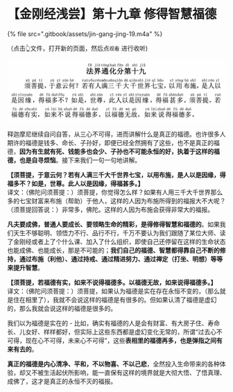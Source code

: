 # 【金刚经浅尝】第十九章 修得智慧福德

{% file src=".gitbook/assets/jin-gang-jing-19.m4a" %}

（点击👆文件，打开新的页面，然后点`观看` 进行收听\)

![](.gitbook/assets/screen-shot-2021-07-19-at-12.08.01-pm.png)

释迦摩尼继续自问自答，从三心不可得，进而讲解什么是真正的福德。也许很多人期许的福德是钱多、命长、子孙好，即便已经全然拥有了这些，也不是真正的福德，**因为有生就有死、钱能多也会少、子孙也不可能永恒的好，执着于这样的福德，也是自寻烦恼**。接下来我们一句一句地讲解。

**【须菩提，于意云何？若有人满三千大千世界七宝，以用布施，是人以是因缘，得福多不？如是，世尊。此人以是因缘，得福甚多。】**  
译文：（佛陀问须菩提：）须菩提，你觉得怎么样？如果有人用三千大千世界那么多的七宝财富来布施（帮助）于他人，这样的人因为布施所得到的福报大不大呢？（须菩提回答说：）非常多，佛陀。这样的人因为布施会获得非常大的福报。

**凡夫要成佛，普通人要成长、要领略生命的精彩，是得修得智慧和福德的**。如果我们天生不够聪明、领悟力不行、品行不行，千万不要认为我们跟随了某位大师、读了金刚经或者上了个什么课、加入了什么组织，即使自己还停留在这样的生命状态也能成佛、也能成长，那是不可能的；**我们自己的福德、智慧都得靠自己不断的修持，通过布施（利他）、通过持戒、通过精进努力、通过禅定（打坐、明想）等等来提升智慧**。

**【须菩提，若福德有实，如来不说得福德多。以福德无故，如来说得福德多。】**  
译文：（佛陀问须菩提：）须菩提，如果认为福德是实在存在永恒不变的，（那么就是住在相里了），我就不会说这样的福德是有很多的。但如果认清了福德是虚幻的，那么我就会说这样的福德是很多的。

我们以为福德是实在的 - 比如，确实有福德的人是会有财富、有大房子住、寿命长、儿女好、样样都好，但实际上这些东西都是虚幻变化无常的，所谓“过去心不可得，现在心不可得，未来心不可得”，这些**表相里的福德再多，也是弹指之间有来有去的**。

**真正的福德是内心清净、平和，不以物喜、不以己悲**，全然投入生命带来的各种体验，却又不被生活起伏所影响，能一直保有这样的境界就是大彻大悟、了悟真理、成佛了，这才是真正的永恒不灭的福报。

